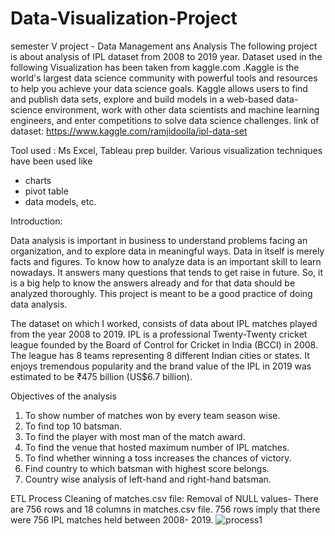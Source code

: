 # Data-Visualization-Project
semester  V project - Data Management ans Analysis
The following project is about analysis of IPL dataset from 2008 to 2019 year. 
Dataset used in the following Visualization has been taken from kaggle.com .Kaggle is the world's largest data science community with powerful tools and resources to help you achieve your data science goals. Kaggle allows users to find and publish data sets, explore and build models in a web-based data-science environment, work with other data scientists and machine learning engineers, and enter competitions to solve data science challenges.
link of dataset: https://www.kaggle.com/ramjidoolla/ipl-data-set

Tool used : Ms Excel, Tableau prep builder. 
Various visualization techniques have been used like
 - charts 
 - pivot table 
 - data models, etc.

Introduction:

Data analysis is important in business to understand problems facing an organization, and to explore data in meaningful ways. Data in itself is merely facts and figures. To know how to analyze data is an important skill to learn nowadays. It answers many questions that tends to get raise in future. So, it is a big help to know the answers already and for that data should be analyzed thoroughly. This project is meant to be a good practice of doing data analysis.

The dataset on which I worked, consists of data about IPL matches played from the year 2008 to 2019. IPL is a professional Twenty-Twenty cricket league founded by the Board of Control for Cricket in India (BCCI) in 2008. The league has 8 teams representing 8 different Indian cities or states. It enjoys tremendous popularity and the brand value of the IPL in 2019 was estimated to be ₹475 billion (US$6.7 billion).                                               


Objectives of the analysis

1.	To show number of matches won by every team season wise.
2.	To find top 10 batsman.
3.	To find the player with most man of the match award.
4.	To find the venue that hosted maximum number of IPL matches.
5.	To find whether winning a toss increases the chances of victory.
6.	Find country to which batsman with highest score belongs.
7.	Country wise analysis of left-hand and right-hand batsman.


ETL Process
Cleaning of matches.csv file:
Removal of NULL values-
There are 756 rows and 18 columns in matches.csv file. 756 rows imply that there were 756 IPL matches held between 2008- 2019.
![process1](https://user-images.githubusercontent.com/61225994/107217787-b1dfa600-6a34-11eb-876a-5cab2189741a.png)

